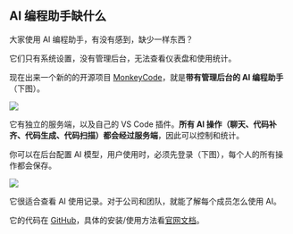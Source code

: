 ## AI 编程助手缺什么

大家使用 AI 编程助手，有没有感到，缺少一样东西？

它们只有系统设置，没有管理后台，无法查看仪表盘和使用统计。

现在出来一个新的的开源项目 [MonkeyCode](https://github.com/chaitin/MonkeyCode)，就是**带有管理后台的 AI 编程助手**（下图）。

![](https://cdn.beekka.com/blogimg/asset/202507/bg2025072501.webp)

它有独立的服务端，以及自己的 VS Code 插件。**所有 AI 操作（聊天、代码补齐、代码生成、代码扫描）都会经过服务端**，因此可以控制和统计。

你可以在后台配置 AI 模型，用户使用时，必须先登录（下图），每个人的所有操作都会保存。

![](https://cdn.beekka.com/blogimg/asset/202507/bg2025072502.webp)

它很适合查看 AI 使用记录。对于公司和团队，就能了解每个成员怎么使用 AI。

它的代码在 [GitHub](https://github.com/chaitin/MonkeyCode)，具体的安装/使用方法看[官网文档](https://monkeycode.docs.baizhi.cloud/welcome)。
